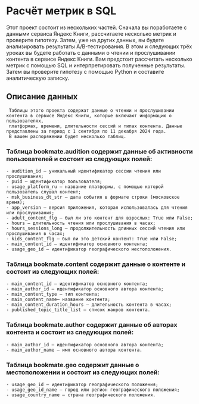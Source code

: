 # Расчёт метрик в SQL

 Этот проект состоит из нескольких частей. Сначала вы поработаете с данными сервиса Яндекс Книги, рассчитаете несколько метрик и 
 проверите гипотезу. Затем, уже на других данных, вы будете анализировать результаты A/B-тестирования.
 В этом и следующих трёх уроках вы будете работать с данными о чтении и прослушивании контента в сервисе Яндекс Книги. 
 Вам предстоит рассчитать несколько метрик с помощью SQL и интерпретировать полученные результаты. 
 Затем вы проверите гипотезу с помощью Python и составите аналитическую записку.

 

## Описание данных
     Таблицы этого проекта содержат данные о чтении и прослушивании контента в сервисе Яндекс Книги, которые включают информацию о пользователях, 
     платформах, времени, длительности сессий и типах контента. Данные представлены за период с 1 сентября по 11 декабря 2024 года. 
     В вашем распоряжении будет несколько таблиц.

### Таблица bookmate.audition содержит данные об активности пользователей и состоит из следующих полей:
    - audition_id — уникальный идентификатор сессии чтения или прослушивания;
    - puid — идентификатор пользователя;
    - usage_platform_ru — название платформы, с помощью которой пользователь слушал контент;
    - msk_business_dt_str — дата события в формате строки (московское время);
    - app_version — версия приложения, которая использовалась для чтения или прослушивания;
    - adult_content_flg — был ли это контент для взрослых: True или False;
    - hours — длительность чтения или прослушивания в часах;
    - hours_sessions_long — продолжительность длинных сессий чтения или прослушивания в часах;
    - kids_content_flg — был ли это детский контент: True или False;
    - main_content_id — идентификатор основного контента;
    - usage_geo_id — идентификатор географического местоположения.

### Таблица bookmate.content содержит данные о контенте и состоит из следующих полей:
    - main_content_id — идентификатор основного контента;
    - main_author_id — идентификатор основного автора контента;
    - main_content_type — тип контента;
    - main_content_name— название контента;
    - main_content_duration_hours — длительность контента в часах;
    - published_topic_title_list — список жанров контента.
### Таблица bookmate.author содержит данные об авторах контента и состоит из следующих полей:
    - main_author_id — идентификатор основного автора контента;
    - main_author_name — имя основного автора контента.
### Таблица bookmate.geo содержит данные о местоположении и состоит из следующих полей:
    - usage_geo_id — идентификатор географического положения;
    - usage_geo_id_name — город или регион географического положения;
    - usage_country_name — страна географического положения.